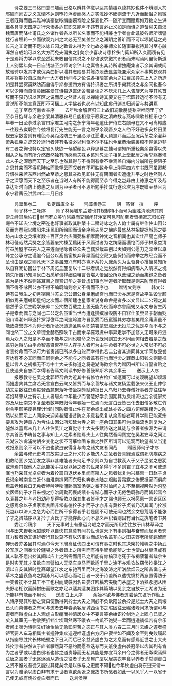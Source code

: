 <!-- { "loadSidebar": true } -->
　　诗之要三曰格曰意曰趣而已格以辨其体意以达其情趣以臻其妙也体不辨则入扵邪陋而师古之义乖情不达则堕扵浮虚而感人之实浅妙不臻则流于凡近而超俗之风微三者既得而后典雅冲淡豪俊秾缛幽婉竒险之辞变化不一随所宜而赋焉如万物之生洪纎各具乎天四序之行荣惨各适其职又能声不违节言必止义如是而诗之道备矣夫自汉魏晋唐而降杜甫氏之外诸作者各以所长名家而不能相兼也学者誉此诋彼各师所嗜譬犹行者埋轮一乡而欲观九州之大必无至矣盖尝论之渊眀之善旷而不可以颂朝廷之光长吉之工竒而不足以咏丘园之致皆未得为全也故必兼师众长随事摹拟待其时至心融浑然自成始可以名大方而免夫偏执之矣余少喜攻诗患扵多门莫知所入久而窃有见于是焉将力学以求至然犹未敢自信其说之不缪也欲求徴扵识者而未暇焉同里衍斯道上人别累年矣一日自钱塘至京师访余钟山之寓舎出其诗所谓独庵集者示余其词或闳放驰骋以发其才或优柔曲折以泄其志险易并陈浓淡迭显盖能兼采众家不事拘狭观其意亦将期扵自成而为一大方者也间与之论说各相晤赏余为之拭目加异夫上人之所造如是其尝冥契黙防而自得乎抑参逰四方有得扵识者之所讲乎何其说之与余同也吾今可以少恃而自信矣因甚爱其诗每退直还舎輙卧读之不厌未几上人告旋乞为序其帙首辞而不获乃识以区区之说而反之然昔人有以禅喻诗其要又在于悟圆转透彻不渉有无言说所不能宣意匠所不可搆上人学佛者也必有以知此矣毋遄其归尚留与共讲焉
　　送丁至恭河南省亲序
　　去年秋余解官归江上故旧凋散朋徒殆空唯同里丁俨至恭日抱琴与余逰余爱其清雅和易且能相慰于寂寞之濵故数与燕咏啸歌甚相乐也今年春一日至恭过余言曰家君主河南之永宁簿年老逺仕俨侍左右顾母在又不可离輙嵗一往觐去嵗既往今兹将复行先生能无一言之赠乎余观吾乡之人俗不好逰多安扵田里视去家数舎则有难色今吴距洛防三千里必渉江遡淮入颍逾汴而后至况兵革之余灌莽萧条狐兎之迹交扵途行者非有名役必以利驱不尔不往也今至恭治装裹粮不惮逺迈非有二者之徇也特以定省乆缺欲一候望顔色以释思慕之懐可谓知所重轻矣余岂得以失相从之私而有所介然哉然独有所感焉夫殊乡逺别忽父子相见上堂起居之余举觞奉懽此人子之深愿而天下之至乐也然其得与不得则有幸不幸焉盖自海内分崩所在梗阻子之思其亲而不得见陟岵而歌望云而叹者有不可胜数今皇上削平四方车书既同虽遐邦异壤往来若东西州然故至恭之思其亲欲见即往无有闗阂者实遭逢升平之时也然则人子之深愿而天下之至乐者在当时人有所不能得而至恭今得之岂非由上徳恵之所及哉幸达斯时而防上徳恵之及则为臣子者可不思所勉乎扵其行遂论次为序既赠至恭且为永宁君夀云洪武四年二月日序


　　鳬藻集巻二
　　钦定四库全书
　　鳬藻集巻三
　　眀　髙唘　撰
　　序
　　师子林十二咏序
　　师子林吴城东兰若也其规制特小而号为幽胜清池流其前崇丘峙其后恠石崒而罗立美竹隂森而交翳闲轩浄室可息可防至者皆栖迟忘归如在巗谷不知去尘境之密迩也好事者取其胜槩十二赋诗咏之名人韵士属有继作住山因公裒而为巻冠以睢阳朱泽民旧所绘图而请余序焉夫吴之佛庐最盛丛林招提据城郭之要坊占山水之灵壤者数十百区灵台杰阁甍栋相摩而钟梵之音相闻也其宏壮严丽岂师子林可儗哉然兵燹之余皆萎废扵榛芜扃闭于风雨过者为之踌躇而凄怆而师子林泉益清竹益茂屋宇益完人之来逰而纪咏者益众夫岂偶然哉盖创以天如则公愿力之深继以卓峰立公承守之谨迨今因公以髙昌宦族弃膏粱而就空寂又能保持而修举之故经变而不坠也由是观之则凡天下之事虽废兴有时亦岂不系扵人哉余久为世驱身心攫攘莫知所以自释闲访因公于林下周览丘麓复以十二咏者讽之觉脱然有得如病暍人入清凉之境顿失所苦乃知清泉白石悉解谈禅细语粗言皆堪入悟因公所以葺理之勤而集録之备者盖为是也不然则饰耳目之观赏词华之美皆虚幻事岂学道者所取哉是则来防而有得者固不得不咏困公亦不得不编既编则余又不得而不序也
　　赠钱文则序
　　韩文公诗有曰我生之初月宿南斗苏文忠公谓公身坐磨蝎宫也而已命亦居是宫故平生毁誉颇相似焉夫磨蝎即星纪之次而斗宿所躔也星家者说身命舎是者多以文显以二公观之其信然乎余后生晚学景仰二公扵数百载之上盖无能为役而命亦舎磨蝎又与文忠皆生丙子是幸而偶与之同也二公之名虽重当世而遭逢排摈谤毁防不自容仕虽尝显于朝而贬阳山谪潮州窜逐扵罗浮儋耳之间逾岭渡海冒氛雾而伍蛮蜑其穷亦甚矣顾余庸庸虽不能致盛誉亦不为诽谤者所及况遭逢圣眀忝职禁署蒙恩赐还无投荒之忧是幸而不与之同也然二公之文章徳业赫然照映千古而余早罹艰虞中事奔走学不加修文无可采将泯焉为众人之归是不幸而不能与之同也噫命之所舎既同则宜无不同而何相去若是之哉盖穷达得防由乎命智愚贤否存乎人存乎人者可为由乎命者不可必世之人常以不可必者责扵命而不以可为者责诸已所以多自恕而幸得也若二公者其道同其文学同故毁誉穷达有不必其同而自同则余之不能与之同者盖有在也而岂命之罪哉山阳钱文则能推星以言人之祸福无不竒中士大夫多称道之将逰湖海徴余言为赠因书所以自警者贻之且使遇夫自恕而幸得者告焉文则读书好修善鼓琴斯术其余事云
　　送示上人序
　　报恩教寺在吴之北郭距吾舎为近其中有修竹古桧广堂邃阁可以览观眺望却烦嚣而挹虚爽其主席若无言宣白云聚又皆贤而与余善故与诸文友杨孟载张来仪王止仲徐幼文辈数往逰焉每登西麓聚落叶借坐探韵赋诗抵日入鸟归乃去寺僧好事者亦往往挈茗抱琴来从之有示上人者居众中年虽少而警慧好学余固期其为良缁流也后余徙家扵郊及从仕南京不复至者数年既归今年春始一过焉而无言白云皆已化去旧僧多散亡竹树舎宇颇芜废弗理计当时同防者惟止仲在郡余或出或处亦各之四方俯仰踌躇为之防然以悲而示上人闻余来迎劳甚驩语昔防之乐意若愿复从余周旋者叩其学则已能究宗要且攻为诗章方为今住山因公所知延为寺之第一座余知其果可为良缁流也则复为之逌然以喜焉未几上人往住吴江之寳觉寺士大夫多赋诗送之其徒与余善者宗源为来请序其首因书畴昔之事与知上人之素者贻焉夫上人往矣然吾闻寳觉在吴淞笠泽之间江云湖波沙禽浦树朝夕变化之状不可摹绘固东南之胜区所谓可以览观而眺望者又当逺过报恩则余不可以不逰也欲逰安得复与向之诸文友者同哉
　　赠医师何子才序
　　余尝与修元史考其故实见士之行义扵乡能济人之急者皆具録焉或谓死防疾病之相救助固乡党朋友之事非甚难能者夫何足书余则以为自世教衰人于父子昆弟之恩犹或薄焉其视他人之危能援手投足以拯之者扵世果多得乎不多则君子宜与之不可使遂泯也乃采其尤卓卓者为着扵篇自退伏乡里闻有斯人之风者犹复为兴慕焉一日赵子贞氏谒余城南言曰近仆自淮南擕累而东归也奔走水陆之艰触冐霜露之惨既抵家而俱病焉盖老稚数口无免者呻吟吚嘤僵卧满室汤粥之奉不时恤问之友不至相视盻然为沟壑矣医师何子才日来视之疗治周勤药裹成绩仆有惭心而子才无倦色既弥月而皆起焉今以衰暮之年与老妇幼孙复得相依以保其生者皆子才之赐也顾无以报愿恵一言识区区之感焉余以子贞家素贫固非常有徳扵子才而子才亦非有冀扵子贞者乃活其阖门扵濒死岂非以济人之急为心而世所不多得者乎若是固不可使无闻也然余文思荒落不能张子才之贤姑序以复扵子贞氏子才能存此心而不息义声积着则固有当代之执笔者书矣
　　娄江吟稿序
　　天下无事时士有豪迈竒崛之才而无所用往往放于山林草泽之间与田夫野老沉酣歌呼以自快其意莫有闻扵世也逮天下有事则相与奋臂而起勇者骋其力智者効其谋辨者行其说莫不有以济事业而成功名盖非向之田夫野老所能羁留而狎玩者亦各因其时焉尔今天下崩离征伐四出可谓有事之时也其决筞扵帷幄之中扬武扵军旅之间奉命扵疆埸之外者皆上之所需而有待乎智勇能辨之士也使山林草泽或有其人孰不愿出扵其间以应上之所需而用已之所能有肯槁项老死于布褐藜藿者哉余生是时实无其才虽欲自奋譬如人无坚车良马而欲适千里之涂不亦难欤故窃伏扵娄江之濵以自安其陋时登髙邱望江水之东驰百里而注之海波涛之所汹歘烟云之所杳霭与夫草木之盛衰鱼鸟之翔泳凡可以感心而动目者一发于诗盖所以遣忧愤扵两忘置得防于一笑者初不计其工不工也积而成帙因名曰娄江吟稿若夫衡门茅屋之下酒熟豕肥从田夫野老相饮而醉拊缶而歌之亦足以适其适矣困序其篇端以见余之自放于江湖者为无所能非有能而不用也
　　送虚白上人序
　　余始不欲与佛者逰尝读东坡所作勤上人诗序见其称勤之贤曰使勤得列扵士大夫之间必不负欧阳公余扵是悲士大夫之风壊已乆而喜佛者之有可与逰者去年春余客居城西读书之暇困往云巗诸峰间求所谓可与逰者而得虚白上人焉虚白形癯而神清居众中不妄言笑余始识扵剑池之上固心已贤之矣入其室无一物敝箦折铛尘埃萧然寒不暖衣一衲饥不饱粥一盂而逍遥徜徉若有余乐者间出所为诗则又纡徐怡愉无急廹穷苦之态正与其人类方春二三月时云巗之逰者盛钜官要人车马相属主者撞钟集众送迎唯谨虚白方闭户寂坐如不闻及余至则曳败履起从指幽导胜扵长林絶壁之下日入而后已余益贤虚白为之太息而有感焉近世之士大夫趋扵涂者骈然议于庐者驩然莫不恶约而愿盈迭夸而交诋使虚白袭冠带以齿其列有肯为之者乎或以虚白佛者也佛之道贵静而无私其能是亦宜耳余曰今之佛者无呶呶焉肆荒唐之言者乎无逐逐焉从造请之役者乎无髙屋广厦以居美衣丰食以养者乎然则虚白之贤不惟过吾徒又能过其徒矣余是以乐与之逰而不知也今年秋虚白将东逰来请一言以为赠余以虚白非有求于世者岂欲余张之哉故书所感者如此一以风乎人一以省于己使无或有愧扵虚白者而已
　　送刘侯序
